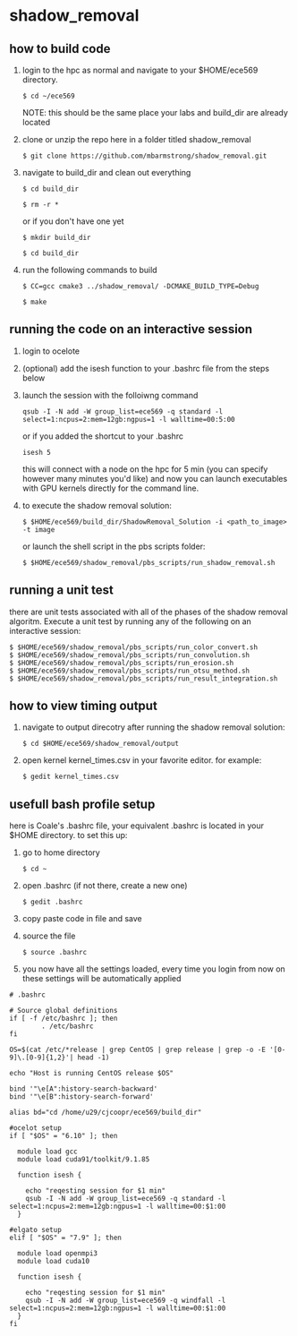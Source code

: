 # shadow_removal

## how to build code
1. login to the hpc as normal and navigate to your $HOME/ece569 directory. 
    
    `$ cd ~/ece569`

    NOTE: this should be the same place your labs and build_dir are already located
    
1. clone or unzip the repo here in a folder titled shadow_removal

    `$ git clone https://github.com/mbarmstrong/shadow_removal.git`

1. navigate to build_dir and clean out everything

    `$ cd build_dir`
    
    `$ rm -r *`
    
    or if you don't have one yet
    
    `$ mkdir build_dir`
    
    `$ cd build_dir`

1. run the following commands to build

    `$ CC=gcc cmake3 ../shadow_removal/ -DCMAKE_BUILD_TYPE=Debug`
    
    `$ make`
   
## running the code on an interactive session

1. login to ocelote
2. (optional) add the isesh function to your .bashrc file from the steps below
3. launch the session with the folloiwng command

    `qsub -I -N add -W group_list=ece569 -q standard -l select=1:ncpus=2:mem=12gb:ngpus=1 -l walltime=00:5:00`
    
    or if you added the shortcut to your .bashrc
    
    `isesh 5`
   
   this will connect with a node on the hpc for 5 min (you can specify however many minutes you'd like) and now you can launch executables with GPU kernels directly for the command line.
  
1. to execute the shadow removal solution:

   `$ $HOME/ece569/build_dir/ShadowRemoval_Solution -i <path_to_image> -t image`
   
   or launch the shell script in the pbs scripts folder:
   
   `$ $HOME/ece569/shadow_removal/pbs_scripts/run_shadow_removal.sh`   

## running a unit test

there are unit tests associated with all of the phases of the shadow removal algoritm. Execute a unit test by running any of the following on an interactive session:

 `$ $HOME/ece569/shadow_removal/pbs_scripts/run_color_convert.sh`   
 `$ $HOME/ece569/shadow_removal/pbs_scripts/run_convolution.sh`   
 `$ $HOME/ece569/shadow_removal/pbs_scripts/run_erosion.sh`   
 `$ $HOME/ece569/shadow_removal/pbs_scripts/run_otsu_method.sh`   
 `$ $HOME/ece569/shadow_removal/pbs_scripts/run_result_integration.sh`   

## how to view timing output

1. navigate to output direcotry after running the shadow removal solution:

    `$ cd $HOME/ece569/shadow_removal/output`
    
2. open kernel kernel_times.csv in your favorite editor. for example:

    `$ gedit kernel_times.csv`

## usefull bash profile setup

here is Coale's .bashrc file, your equivalent .bashrc is located in your $HOME directory. to set this up:

1. go to home directory

    `$ cd ~`

1. open .bashrc (if not there, create a new one)

    `$ gedit .bashrc`

1. copy paste code in file and save

1. source the file

    `$ source .bashrc`
1. you now have all the settings loaded, every time you login from now on these settings will be automatically applied


```
# .bashrc

# Source global definitions
if [ -f /etc/bashrc ]; then
        . /etc/bashrc
fi

OS=$(cat /etc/*release | grep CentOS | grep release | grep -o -E '[0-9]\.[0-9]{1,2}'| head -1)

echo "Host is running CentOS release $OS"

bind '"\e[A":history-search-backward'
bind '"\e[B":history-search-forward'

alias bd="cd /home/u29/cjcoopr/ece569/build_dir"

#ocelot setup
if [ "$OS" = "6.10" ]; then

  module load gcc
  module load cuda91/toolkit/9.1.85

  function isesh {

    echo "reqesting session for $1 min"
    qsub -I -N add -W group_list=ece569 -q standard -l select=1:ncpus=2:mem=12gb:ngpus=1 -l walltime=00:$1:00
  }

#elgato setup
elif [ "$OS" = "7.9" ]; then

  module load openmpi3
  module load cuda10

  function isesh {

    echo "reqesting session for $1 min"
    qsub -I -N add -W group_list=ece569 -q windfall -l select=1:ncpus=2:mem=12gb:ngpus=1 -l walltime=00:$1:00
  }
fi
```

